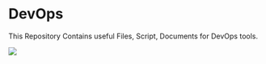 # DevOps
This Repository Contains useful Files, Script, Documents for DevOps tools.


![](https://github.com/ashif8984/DevOps/tree/master/images/devop_tool1.png?raw=true)
